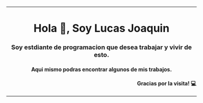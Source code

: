 <hr>
<h1 align="center">Hola 👋, Soy Lucas Joaquin</h1>
<h3 align="center">Soy estdiante de programacion que desea trabajar y vivir de esto.</h3>
<h4 align="center">Aqui mismo podras encontrar algunos de mis trabajos.</h4>
<h4 align="right">Gracias por la visita! 💻  </h4>
<hr>
